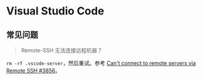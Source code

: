 # Visual Studio Code

## 常见问题

> Remote-SSH 无法连接远程机器？

`rm -rf .vscode-server`，然后重试。参考 [Can't connect to remote servers via Remote SSH #3856](https://github.com/microsoft/vscode-remote-release/issues/3856#issuecomment-713347560)。
